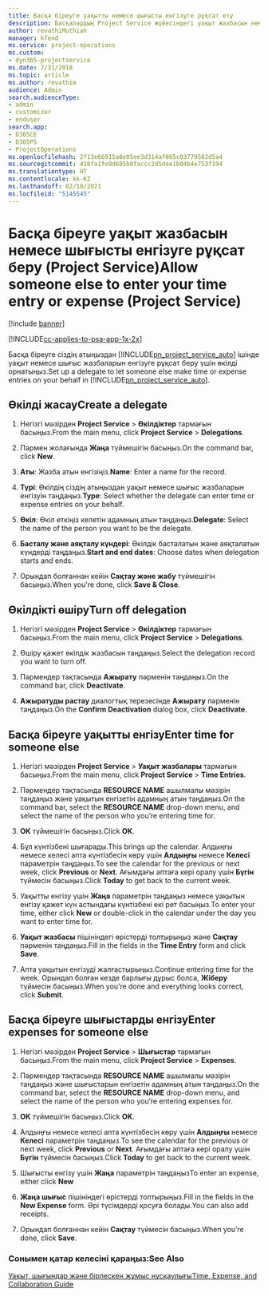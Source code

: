 ```yaml
---
title: Басқа біреуге уақытты немесе шығысты енгізуге рұқсат ету
description: Басқалардың Project Service жүйесіндегі уақыт жазбасын немесе шығысты енгізуге мүмкіндік беру жолы
author: revathiMuthiah
manager: kfend
ms.service: project-operations
ms.custom:
- dyn365-projectservice
ms.date: 7/31/2018
ms.topic: article
ms.author: revathim
audience: Admin
search.audienceType:
- admin
- customizer
- enduser
search.app:
- D365CE
- D365PS
- ProjectOperations
ms.openlocfilehash: 2f13e66915a8e05ee3d314af065c03779582d5a4
ms.sourcegitcommit: 418fa1fe9d605b8faccc2d5dee1b04b4e753f194
ms.translationtype: HT
ms.contentlocale: kk-KZ
ms.lasthandoff: 02/10/2021
ms.locfileid: "5145545"
---
```

# <a name="allow-someone-else-to-enter-your-time-entry-or-expense-project-service"></a><span data-ttu-id="e8cd8-103">Басқа біреуге уақыт жазбасын немесе шығысты енгізуге рұқсат беру (Project Service)</span><span class="sxs-lookup"><span data-stu-id="e8cd8-103">Allow someone else to enter your time entry or expense (Project Service)</span></span>

[!include [banner](../includes/psa-now-project-operations.md)]

[!INCLUDE[cc-applies-to-psa-app-1x-2x](../includes/cc-applies-to-psa-app-1x-2x.md)]

<span data-ttu-id="e8cd8-104">Басқа біреуге сіздің атыңыздан [!INCLUDE[pn_project_service_auto](../includes/pn-project-service-auto.md)] ішінде уақыт немесе шығыс жазбаларын енгізуге рұқсат беру үшін өкілді орнатыңыз.</span><span class="sxs-lookup"><span data-stu-id="e8cd8-104">Set up a delegate to let someone else make time or expense entries on your behalf in [!INCLUDE[pn_project_service_auto](../includes/pn-project-service-auto.md)].</span></span>  
  
## <a name="create-a-delegate"></a><span data-ttu-id="e8cd8-105">Өкілді жасау</span><span class="sxs-lookup"><span data-stu-id="e8cd8-105">Create a delegate</span></span>  
  
1.  <span data-ttu-id="e8cd8-106">Негізгі мәзірден **Project Service** > **Өкілдіктер** тармағын басыңыз.</span><span class="sxs-lookup"><span data-stu-id="e8cd8-106">From the main menu, click **Project Service** > **Delegations**.</span></span>  
  
2.  <span data-ttu-id="e8cd8-107">Пәрмен жолағында **Жаңа** түймешігін басыңыз.</span><span class="sxs-lookup"><span data-stu-id="e8cd8-107">On the command bar, click **New**.</span></span>  
  
3. <span data-ttu-id="e8cd8-108">**Аты**: Жазба атын енгізіңіз.</span><span class="sxs-lookup"><span data-stu-id="e8cd8-108">**Name**: Enter a name for the record.</span></span>  
  
4. <span data-ttu-id="e8cd8-109">**Түрі**: Өкілдің сіздің атыңыздан уақыт немесе шығыс жазбаларын енгізуін таңдаңыз.</span><span class="sxs-lookup"><span data-stu-id="e8cd8-109">**Type**: Select whether the delegate can enter time or expense entries on your behalf.</span></span>  
  
5. <span data-ttu-id="e8cd8-110">**Өкіл**: Өкіл еткіңіз келетін адамның атын таңдаңыз.</span><span class="sxs-lookup"><span data-stu-id="e8cd8-110">**Delegate**: Select the name of the person you want to be the delegate.</span></span>  
  
6. <span data-ttu-id="e8cd8-111">**Басталу және аяқталу күндері**: Өкілдік басталатын және аяқталатын күндерді таңдаңыз.</span><span class="sxs-lookup"><span data-stu-id="e8cd8-111">**Start and end dates**: Choose dates when delegation starts and ends.</span></span>  
  
7.  <span data-ttu-id="e8cd8-112">Орындап болғаннан кейін **Сақтау және жабу** түймешігін басыңыз.</span><span class="sxs-lookup"><span data-stu-id="e8cd8-112">When you're done, click **Save & Close**.</span></span>  
  
## <a name="turn-off-delegation"></a><span data-ttu-id="e8cd8-113">Өкілдікті өшіру</span><span class="sxs-lookup"><span data-stu-id="e8cd8-113">Turn off delegation</span></span>  
  
1.  <span data-ttu-id="e8cd8-114">Негізгі мәзірден **Project Service** > **Өкілдіктер** тармағын басыңыз.</span><span class="sxs-lookup"><span data-stu-id="e8cd8-114">From the main menu, click **Project Service** > **Delegations**.</span></span>  
  
2.  <span data-ttu-id="e8cd8-115">Өшіру қажет өкілдік жазбасын таңдаңыз.</span><span class="sxs-lookup"><span data-stu-id="e8cd8-115">Select the delegation record you want to turn off.</span></span>  
  
3.  <span data-ttu-id="e8cd8-116">Пәрмендер тақтасында **Ажырату** пәрменін таңдаңыз.</span><span class="sxs-lookup"><span data-stu-id="e8cd8-116">On the command bar, click **Deactivate**.</span></span>  
  
4.  <span data-ttu-id="e8cd8-117">**Ажыратуды растау** диалогтық терезесінде **Ажырату** пәрменін таңдаңыз.</span><span class="sxs-lookup"><span data-stu-id="e8cd8-117">On the **Confirm Deactivation** dialog box, click **Deactivate**.</span></span>  
  
## <a name="enter-time-for-someone-else"></a><span data-ttu-id="e8cd8-118">Басқа біреуге уақытты енгізу</span><span class="sxs-lookup"><span data-stu-id="e8cd8-118">Enter time for someone else</span></span>  
  
1.  <span data-ttu-id="e8cd8-119">Негізгі мәзірден **Project Service** > **Уақыт жазбалары** тармағын басыңыз.</span><span class="sxs-lookup"><span data-stu-id="e8cd8-119">From the main menu, click **Project Service** > **Time Entries**.</span></span>  
  
2.  <span data-ttu-id="e8cd8-120">Пәрмендер тақтасында **RESOURCE NAME** ашылмалы мәзірін таңдаңыз және уақытын енгізетін адамның атын таңдаңыз.</span><span class="sxs-lookup"><span data-stu-id="e8cd8-120">On the command bar, select the **RESOURCE NAME** drop-down menu, and select the name of the person who you’re entering time for.</span></span>  
  
3.  <span data-ttu-id="e8cd8-121">**OK** түймешігін басыңыз.</span><span class="sxs-lookup"><span data-stu-id="e8cd8-121">Click **OK**.</span></span>  
  
4.  <span data-ttu-id="e8cd8-122">Бұл күнтізбені шығарады.</span><span class="sxs-lookup"><span data-stu-id="e8cd8-122">This brings up the calendar.</span></span> <span data-ttu-id="e8cd8-123">Алдыңғы немесе келесі апта күнтізбесін көру үшін **Алдыңғы** немесе **Келесі** параметрін таңдаңыз.</span><span class="sxs-lookup"><span data-stu-id="e8cd8-123">To see the calendar for the previous or next week, click **Previous** or **Next**.</span></span> <span data-ttu-id="e8cd8-124">Ағымдағы аптаға кері оралу үшін **Бүгін** түймесін басыңыз.</span><span class="sxs-lookup"><span data-stu-id="e8cd8-124">Click **Today** to get back to the current week.</span></span>  
  
5.  <span data-ttu-id="e8cd8-125">Уақытты енгізу үшін **Жаңа** параметрін таңдаңыз немесе уақытын енгізу қажет күн астындағы күнтізбені екі рет басыңыз.</span><span class="sxs-lookup"><span data-stu-id="e8cd8-125">To enter your time, either click **New** or double-click in the calendar under the day you want to enter time for.</span></span>  
  
6.  <span data-ttu-id="e8cd8-126">**Уақыт жазбасы** пішініндегі өрістерді толтырыңыз және **Сақтау** пәрменін таңдаңыз.</span><span class="sxs-lookup"><span data-stu-id="e8cd8-126">Fill in the fields in the **Time Entry** form and click **Save**.</span></span>  
  
7.  <span data-ttu-id="e8cd8-127">Апта уақытын енгізуді жалғастырыңыз.</span><span class="sxs-lookup"><span data-stu-id="e8cd8-127">Continue entering time for the week.</span></span> <span data-ttu-id="e8cd8-128">Орындап болған кезде барлығы дұрыс болса, **Жіберу** түймесін басыңыз.</span><span class="sxs-lookup"><span data-stu-id="e8cd8-128">When you’re done and everything looks correct, click **Submit**.</span></span>  
  
## <a name="enter-expenses-for-someone-else"></a><span data-ttu-id="e8cd8-129">Басқа біреуге шығыстарды енгізу</span><span class="sxs-lookup"><span data-stu-id="e8cd8-129">Enter expenses for someone else</span></span>  
  
1.  <span data-ttu-id="e8cd8-130">Негізгі мәзірден **Project Service** > **Шығыстар** тармағын басыңыз.</span><span class="sxs-lookup"><span data-stu-id="e8cd8-130">From the main menu, click **Project Service** > **Expenses**.</span></span>  
  
2.  <span data-ttu-id="e8cd8-131">Пәрмендер тақтасында **RESOURCE NAME** ашылмалы мәзірін таңдаңыз және шығыстарын енгізетін адамның атын таңдаңыз.</span><span class="sxs-lookup"><span data-stu-id="e8cd8-131">On the command bar, select the **RESOURCE NAME** drop-down menu, and select the name of the person who you’re entering expenses for.</span></span>  
  
3.  <span data-ttu-id="e8cd8-132">**OK** түймешігін басыңыз.</span><span class="sxs-lookup"><span data-stu-id="e8cd8-132">Click **OK**.</span></span>  
  
4.  <span data-ttu-id="e8cd8-133">Алдыңғы немесе келесі апта күнтізбесін көру үшін **Алдыңғы** немесе **Келесі** параметрін таңдаңыз.</span><span class="sxs-lookup"><span data-stu-id="e8cd8-133">To see the calendar for the previous or next week, click **Previous** or **Next**.</span></span> <span data-ttu-id="e8cd8-134">Ағымдағы аптаға кері оралу үшін **Бүгін** түймесін басыңыз.</span><span class="sxs-lookup"><span data-stu-id="e8cd8-134">Click **Today** to get back to the current week.</span></span>  
  
5.  <span data-ttu-id="e8cd8-135">Шығысты енгізу үшін **Жаңа** параметрін таңдаңыз</span><span class="sxs-lookup"><span data-stu-id="e8cd8-135">To enter an expense, either click **New**</span></span>  
  
6.  <span data-ttu-id="e8cd8-136">**Жаңа шығыс** пішініндегі өрістерді толтырыңыз.</span><span class="sxs-lookup"><span data-stu-id="e8cd8-136">Fill in the fields in the **New Expense** form.</span></span> <span data-ttu-id="e8cd8-137">Әрі түсімдерді қосуға болады.</span><span class="sxs-lookup"><span data-stu-id="e8cd8-137">You can also add receipts.</span></span>  
  
7.  <span data-ttu-id="e8cd8-138">Орындап болғаннан кейін **Сақтау** түймесін басыңыз.</span><span class="sxs-lookup"><span data-stu-id="e8cd8-138">When you’re done, click **Save**.</span></span>  
  
### <a name="see-also"></a><span data-ttu-id="e8cd8-139">Сонымен қатар келесіні қараңыз:</span><span class="sxs-lookup"><span data-stu-id="e8cd8-139">See Also</span></span>  
 [<span data-ttu-id="e8cd8-140">Уақыт, шығындар және бірлескен жұмыс нұсқаулығы</span><span class="sxs-lookup"><span data-stu-id="e8cd8-140">Time, Expense, and Collaboration Guide</span></span>](../psa/time-expense-collaboration-guide.md)
